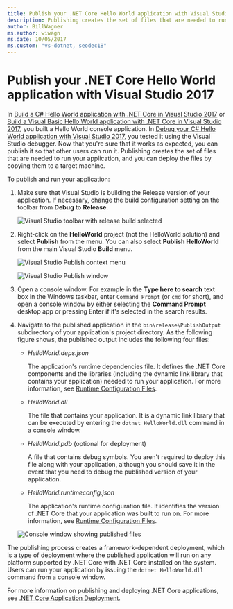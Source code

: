 ```yaml
---
title: Publish your .NET Core Hello World application with Visual Studio 2017
description: Publishing creates the set of files that are needed to run your .NET Core application.
author: BillWagner
ms.author: wiwagn
ms.date: 10/05/2017
ms.custom: "vs-dotnet, seodec18"
---
```

# Publish your .NET Core Hello World application with Visual Studio 2017

In [Build a C# Hello World application with .NET Core in Visual Studio 2017](with-visual-studio.md) or [Build a Visual Basic Hello World application with .NET Core in Visual Studio 2017](vb-with-visual-studio.md), you built a Hello World console application. In [Debug your C# Hello World application with Visual Studio 2017](debugging-with-visual-studio.md), you tested it using the Visual Studio debugger. Now that you're sure that it works as expected, you can publish it so that other users can run it. Publishing creates the set of files that are needed to run your application, and you can deploy the files by copying them to a target machine.

To publish and run your application: 

1. Make sure that Visual Studio is building the Release version of your application. If necessary, change the build configuration setting on the toolbar from **Debug** to **Release**.

   ![Visual Studio toolbar with release build selected](media/publishing-with-visual-studio/visual-studio-toolbar-release.png)

1. Right-click on the **HelloWorld** project (not the HelloWorld solution) and select **Publish** from the menu. You can also select **Publish HelloWorld** from the main Visual Studio **Build** menu.

   ![Visual Studio Publish context menu](media/publishing-with-visual-studio/publish-context-menu.png)

   ![Visual Studio Publish window](media/publishing-with-visual-studio/publish-settings-window.png)

1. Open a console window. For example in the **Type here to search** text box in the Windows taskbar, enter `Command Prompt` (or `cmd` for short), and open a console window by either selecting the **Command Prompt** desktop app or pressing Enter if it's selected in the search results.

1. Navigate to the published application in the `bin\release\PublishOutput` subdirectory of your application's project directory. As the following figure shows, the published output includes the following four files:

      * *HelloWorld.deps.json*

         The application's runtime dependencies file. It defines the .NET Core components and the libraries (including the dynamic link library that contains your application) needed to run your application. For more information, see [Runtime Configuration Files](https://github.com/dotnet/cli/blob/85ca206d84633d658d7363894c4ea9d59e515c1a/Documentation/specs/runtime-configuration-file.md).
 
      * *HelloWorld.dll*

         The file that contains your application. It is a dynamic link library that can be executed by entering the `dotnet HelloWorld.dll` command in a console window. 

      * *HelloWorld.pdb* (optional for deployment)

         A file that contains debug symbols. You aren't required to deploy this file along with your application, although you should save it in the event that you need to debug the published version of your application.

      * *HelloWorld.runtimeconfig.json*

         The application's runtime configuration file. It identifies the version of .NET Core that your application was built to run on. For more information, see [Runtime Configuration Files](https://github.com/dotnet/cli/blob/85ca206d84633d658d7363894c4ea9d59e515c1a/Documentation/specs/runtime-configuration-file.md).  

   ![Console window showing published files](media/publishing-with-visual-studio/published-files-output.png)

The publishing process creates a framework-dependent deployment, which is a type of deployment where the published application will run on any platform supported by .NET Core with .NET Core installed on the system. Users can run your application by issuing the `dotnet HelloWorld.dll` command from a console window.

For more information on publishing and deploying .NET Core applications, see [.NET Core Application Deployment](../../core/deploying/index.md).
